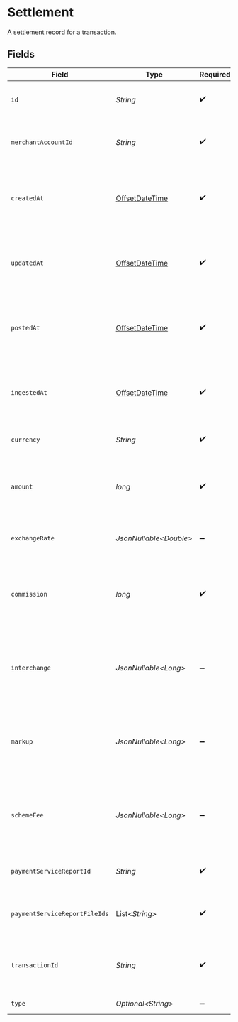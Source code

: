 # Settlement

A settlement record for a transaction.


## Fields

| Field                                                                                     | Type                                                                                      | Required                                                                                  | Description                                                                               | Example                                                                                   |
| ----------------------------------------------------------------------------------------- | ----------------------------------------------------------------------------------------- | ----------------------------------------------------------------------------------------- | ----------------------------------------------------------------------------------------- | ----------------------------------------------------------------------------------------- |
| `id`                                                                                      | *String*                                                                                  | :heavy_check_mark:                                                                        | The unique identifier for the record.                                                     | b1e2c3d4-5678-1234-9abc-1234567890ab                                                      |
| `merchantAccountId`                                                                       | *String*                                                                                  | :heavy_check_mark:                                                                        | The merchant account this record belongs to.                                              | default                                                                                   |
| `createdAt`                                                                               | [OffsetDateTime](https://docs.oracle.com/javase/8/docs/api/java/time/OffsetDateTime.html) | :heavy_check_mark:                                                                        | The date and time the record was created, in ISO 8601 format.                             | 2024-06-01T12:00:00.000Z                                                                  |
| `updatedAt`                                                                               | [OffsetDateTime](https://docs.oracle.com/javase/8/docs/api/java/time/OffsetDateTime.html) | :heavy_check_mark:                                                                        | The date and time the record was last updated, in ISO 8601 format.                        | 2024-06-01T12:00:00.000Z                                                                  |
| `postedAt`                                                                                | [OffsetDateTime](https://docs.oracle.com/javase/8/docs/api/java/time/OffsetDateTime.html) | :heavy_check_mark:                                                                        | The date and time the record was posted, in ISO 8601 format.                              | 2024-06-01T12:00:00.000Z                                                                  |
| `ingestedAt`                                                                              | [OffsetDateTime](https://docs.oracle.com/javase/8/docs/api/java/time/OffsetDateTime.html) | :heavy_check_mark:                                                                        | The date and time the record was ingested, in ISO 8601 format.                            | 2024-06-01T12:00:00.000Z                                                                  |
| `currency`                                                                                | *String*                                                                                  | :heavy_check_mark:                                                                        | ISO 4217 currency code.                                                                   | EUR                                                                                       |
| `amount`                                                                                  | *long*                                                                                    | :heavy_check_mark:                                                                        | The total amount in the smallest currency unit (e.g. cents).                              | 1100                                                                                      |
| `exchangeRate`                                                                            | *JsonNullable\<Double>*                                                                   | :heavy_minus_sign:                                                                        | The exchange rate, if applicable.                                                         | 1                                                                                         |
| `commission`                                                                              | *long*                                                                                    | :heavy_check_mark:                                                                        | The commission amount deducted in the smallest currency unit.                             | 100                                                                                       |
| `interchange`                                                                             | *JsonNullable\<Long>*                                                                     | :heavy_minus_sign:                                                                        | The interchange fee, if applicable, in the smallest currency unit.                        | 50                                                                                        |
| `markup`                                                                                  | *JsonNullable\<Long>*                                                                     | :heavy_minus_sign:                                                                        | The markup fee, if applicable, in the smallest currency unit.                             | 10                                                                                        |
| `schemeFee`                                                                               | *JsonNullable\<Long>*                                                                     | :heavy_minus_sign:                                                                        | The scheme fee, if applicable, in the smallest currency unit.                             | 5                                                                                         |
| `paymentServiceReportId`                                                                  | *String*                                                                                  | :heavy_check_mark:                                                                        | The report ID from the payment service.                                                   | a1b2c3d4-5678-1234-9abc-1234567890ab                                                      |
| `paymentServiceReportFileIds`                                                             | List\<*String*>                                                                           | :heavy_check_mark:                                                                        | List of file IDs for the payment service report.                                          | [<br/>"f1e2d3c4-5678-1234-9abc-1234567890ab"<br/>]                                        |
| `transactionId`                                                                           | *String*                                                                                  | :heavy_check_mark:                                                                        | The transaction this record is associated with.                                           | 7099948d-7286-47e4-aad8-b68f7eb44591                                                      |
| `type`                                                                                    | *Optional\<String>*                                                                       | :heavy_minus_sign:                                                                        | Always `settlement`.                                                                      | settlement                                                                                |